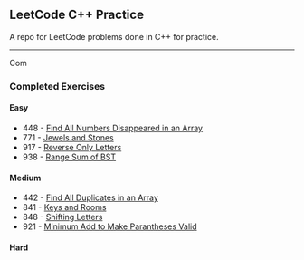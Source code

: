 ## LeetCode C++ Practice

A repo for LeetCode problems done in C++ for practice.

***
Com
### Completed Exercises
#### Easy
- 448 - [Find All Numbers Disappeared in an Array](https://leetcode.com/problems/find-all-numbers-disappeared-in-an-array/)
- 771 - [Jewels and Stones](https://leetcode.com/problems/jewels-and-stones/)
- 917 - [Reverse Only Letters](https://leetcode.com/problems/reverse-only-letters/)
- 938 - [Range Sum of BST](https://leetcode.com/problems/range-sum-of-bst/)
#### Medium
- 442 - [Find All Duplicates in an Array](https://leetcode.com/problems/find-all-duplicates-in-an-array/)
- 841 - [Keys and Rooms](https://leetcode.com/problems/keys-and-rooms/)
- 848 - [Shifting Letters](https://leetcode.com/problems/shifting-letters/)
- 921 - [Minimum Add to Make Parantheses Valid](https://leetcode.com/problems/minimum-add-to-make-parentheses-valid/)
#### Hard